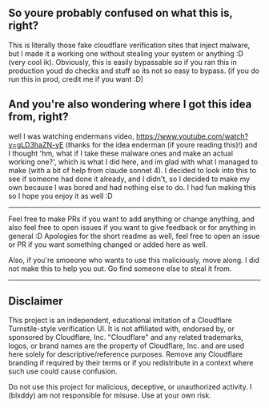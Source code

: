 ## So youre probably confused on what this is, right?
This is literally those fake cloudflare verification sites that inject malware, but I made it a working one without stealing your system or anything :D (very cool ik).
Obviously, this is easily bypassable so if you ran this in production youd do checks and stuff so its not so easy to bypass. (if you do run this in prod, credit me if you want :D)

## And you're also wondering where I got this idea from, right?
well I was watching endermans video, https://www.youtube.com/watch?v=gLD3haZN-yE (thanks for the idea enderman (if youre reading this)!) and I thought 'hm, what if I take these malware ones and make an actual working one?', which is what I did here, and im glad with what I managed to make (with a bit of help from claude sonnet 4).
I decided to look into this to see if someone had done it already, and I didn't, so I decided to make my own because I was bored and had nothing else to do. I had fun making this so I hope you enjoy it as well :D

---

Feel free to make PRs if you want to add anything or change anything, and also feel free to open issues if you want to give feedback or for anything in general :D
Apologies for the short readme as well, feel free to open an issue or PR if you want something changed or added here as well.

Also, if you're smoeone who wants to use this maliciously, move along. I did not make this to help you out. Go find someone else to steal it from.

---

## Disclaimer
This project is an independent, educational imitation of a Cloudflare Turnstile-style verification UI. It is not affiliated with, endorsed by, or sponsored by Cloudflare, Inc. "Cloudflare" and any related trademarks, logos, or brand names are the property of Cloudflare, Inc. and are used here solely for descriptive/reference purposes. Remove any Cloudflare branding if required by their terms or if you redistribute in a context where such use could cause confusion.

Do not use this project for malicious, deceptive, or unauthorized activity. I (blxddy) am not responsible for misuse. Use at your own risk.
